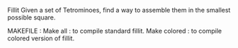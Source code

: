 Fillit
Given a set of Tetrominoes, find a way to assemble them in the smallest possible square.

MAKEFILE :
Make all      : to compile standard fillit.
Make colored  : to compile colored version of fillit.
